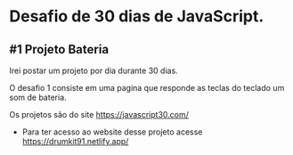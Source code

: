 # Desafio de 30 dias de JavaScript. 

## #1 Projeto Bateria 

Irei postar um projeto por dia durante 30 dias. 

O desafio 1 consiste em uma pagina que responde as teclas do teclado um som de bateria. 



Os projetos são do site https://javascript30.com/

* Para ter acesso ao website desse projeto acesse https://drumkit91.netlify.app/

